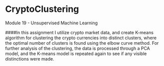 # CryptoClustering
Module 19 - Unsupervised Machine Learning

####In this assignment I utilize crypto market data, and create K-means algorithm for clustering the crypto currencies into distinct clusters, where the optimal number of clusters is found using the elbow curve method. For further analysis of the clustering, the data is processed through a PCA model, and the K-means model is repeated again to see if any visible distinctions were made.
